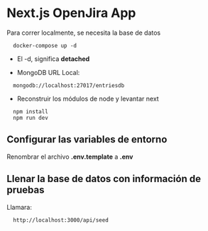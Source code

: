 
# Next.js OpenJira App
Para correr localmente, se necesita la base de datos
```
  docker-compose up -d
```

* El -d, significa __detached__

* MongoDB URL Local:
```
  mongodb://localhost:27017/entriesdb
```

* Reconstruir los módulos de node y levantar next
```
  npm install
  npm run dev
```

## Configurar las variables de entorno
Renombrar el archivo __.env.template__ a __.env__

## Llenar la base de datos con información de pruebas

Llamara:
```
  http://localhost:3000/api/seed
```